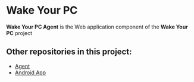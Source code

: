 # Wake Your PC

**Wake Your PC Agent** is the Web application component of the **Wake Your PC** project

## Other repositories in this project:
* [Agent](https://github.com/Microsoft/WakeYourPC_Agent)
* [Android App](https://github.com/Microsoft/WakeYourPC_AndroidApp)



